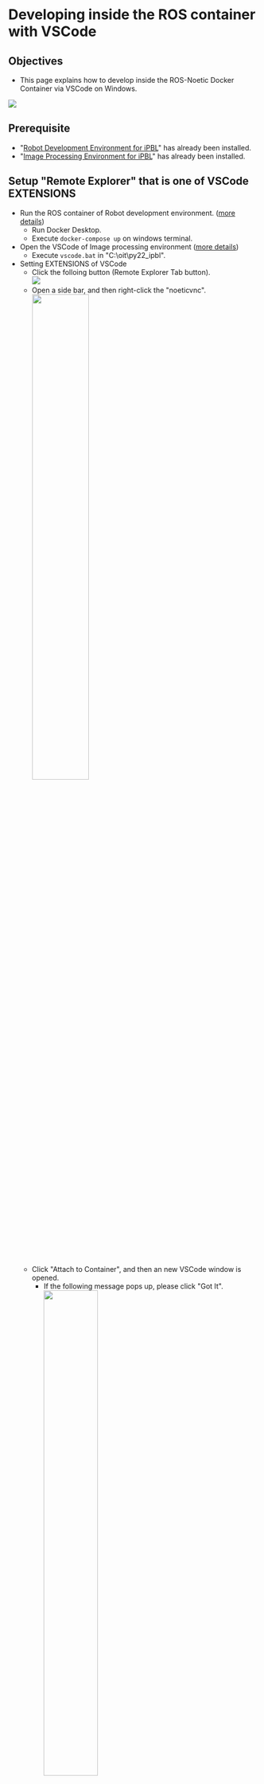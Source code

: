# Developing inside the ROS container with VSCode

## Objectives
- This page explains how to develop inside the ROS-Noetic Docker Container via VSCode on Windows.

<image src="../image/architecture.jpg">

## Prerequisite
- "[Robot Development Environment for iPBL](https://github.com/oit-ipbl/portal/blob/main/setup/dockerros.md)" has already been installed.
- "[Image Processing Environment for iPBL](https://github.com/oit-ipbl/portal/blob/main/setup/python+vscode.md)" has already been installed.

## Setup "Remote Explorer" that is one of VSCode EXTENSIONS
- Run the ROS container of Robot development environment. ([more details](dockerros.md))
  - Run Docker Desktop.
  - Execute `docker-compose up` on windows terminal.
- Open the VSCode of Image processing environment ([more details](python+vscode.md))
  - Execute `vscode.bat` in "C:\oit\py22_ipbl".
- Setting EXTENSIONS of VSCode
  - Click the folloing button (Remote Explorer Tab button).  <br>
    <image src="../image/remote_explorer_icon.png">
  - Open a side bar, and then right-click the "noeticvnc".<br>
    <image src="../image/noeticvnc_menu_vscode.png" width="50%" height="50%">
  - Click "Attach to Container", and then an new VSCode window is opened.
    - If the following message pops up, please click "Got It".<br>
      <image src="../image/warning_attaching.png" width="50%" height="50%"><br>
    - In this VSCode, you can use ubuntu's terminal emulator inside the ROS container.<br>
      <image src="../image/vscode_noeticvnc.png" width="75%"  height="75%">
  - Click the following button (Explorer Tab button) on the new VSCode window.<br>
    <image src="../image/explorer_icon.png">
  - Enter or Click "catkin_ws" folder.<br>
    <image src="../image/catkin_ws_vscode.png">
  - "catkin_ws" folder inside the ROS container is opened.

### :o:Checkpoint("Remote Environment")
- Open "New Terminal" on VSCode.<br>
  <image src="../image/new_terminal_vscode.png" width="75%"  height="75%">
- Execute `python --version`, and please confirm the python version inside the ROS container.
  ```sh
  ubuntu@????:~/catkin_ws$ python --version
  Python 3.8.10
  ```
> **Note**
> The version of Python used in the robot development environment (Ubuntu20 Docker container) is different from that used in the image processing environment (Windows). python3.8 is used in the RDE and python3.9 is used in the IPE.

### :o:Checkpoint("Remote Explorer")
- Open "src/CMakeLists.txt" in "catkin_ws\src" folder inside the ROS container on VSCode.<br>
    <image src="../image/CMakeList_on_vscode.png">
- Open the same file on a VNC Client. ([more details](dockerros.md))<br>
    <image src="../image/CMakeList_on_VNC_client.png">
- Please confirm two texts are the same.
